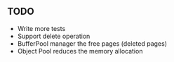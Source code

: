 ## TODO 
- Write more tests
- Support delete operation
- BufferPool manager the free pages (deleted pages)
- Object Pool reduces the memory allocation
